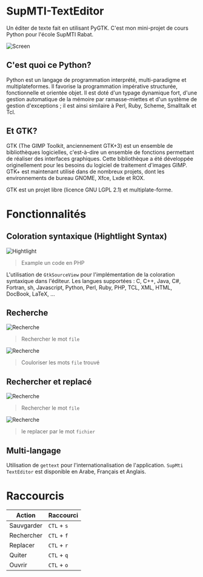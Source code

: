 # SupMTI-TextEditor

Un éditer de texte fait en utilisant PyGTK.
C'est mon mini-projet de cours Python pour l'école SupMTI Rabat.

![Screen](https://karim88.github.io/SupMTI-TextEditor/assets/supmti-texteditor.png?s=500x200?s=500x200)

## C'est quoi ce Python?

Python est un langage de programmation interprété, multi-paradigme et multiplateformes. Il favorise la programmation impérative structurée, fonctionnelle et orientée objet. Il est doté d'un typage dynamique fort, d'une gestion automatique de la mémoire par ramasse-miettes et d'un système de gestion d'exceptions ; il est ainsi similaire à Perl, Ruby, Scheme, Smalltalk et Tcl.

## Et GTK?

GTK (The GIMP Toolkit, anciennement GTK+3) est un ensemble de bibliothèques logicielles, c'est-à-dire un ensemble de fonctions permettant de réaliser des interfaces graphiques. Cette bibliothèque a été développée originellement pour les besoins du logiciel de traitement d'images GIMP. GTK+ est maintenant utilisé dans de nombreux projets, dont les environnements de bureau GNOME, Xfce, Lxde et ROX.

GTK est un projet libre (licence GNU LGPL 2.1) et multiplate-forme.

# Fonctionnalités

## Coloration syntaxique (Hightlight Syntax)

![Hightlight](https://karim88.github.io/SupMTI-TextEditor/assets/hightlight.png)
>Example un code en PHP

L'utilisation de `GtkSourceView` pour l'implémentation de la coloration syntaxique dans l'éditeur.
Les langues supportées :
C, C++, Java, C#, Fortran, sh, Javascript, Python, Perl, Ruby, PHP, TCL, XML, HTML, DocBook, LaTeX, ...

## Recherche

![Recherche](https://karim88.github.io/SupMTI-TextEditor/assets/search.png)
> Rechercher le mot `file`

![Recherche](https://karim88.github.io/SupMTI-TextEditor/assets/find.png)
> Couloriser les mots `file` trouvé

## Rechercher et replacé

![Recherche](https://karim88.github.io/SupMTI-TextEditor/assets/replace.png)
> Rechercher le mot `file`

![Recherche](https://karim88.github.io/SupMTI-TextEditor/assets/replaced.png)
> le replacer par le mot `fichier`

## Multi-langage

Utilisation de `gettext` pour l'internationalisation de l'application.
`SupMti TextEditor` est disponible en Arabe, Français et Anglais.


# Raccourcis

| Action  | Raccourci |
| ------------- | ------------- |
| Sauvgarder  | `CTL` + `s`  |
| Rechercher  | `CTL` + `f`  |
| Replacer  | `CTL` + `r`  |
| Quiter  | `CTL` + `q`  |
| Ouvrir  | `CTL` + `o`  |
